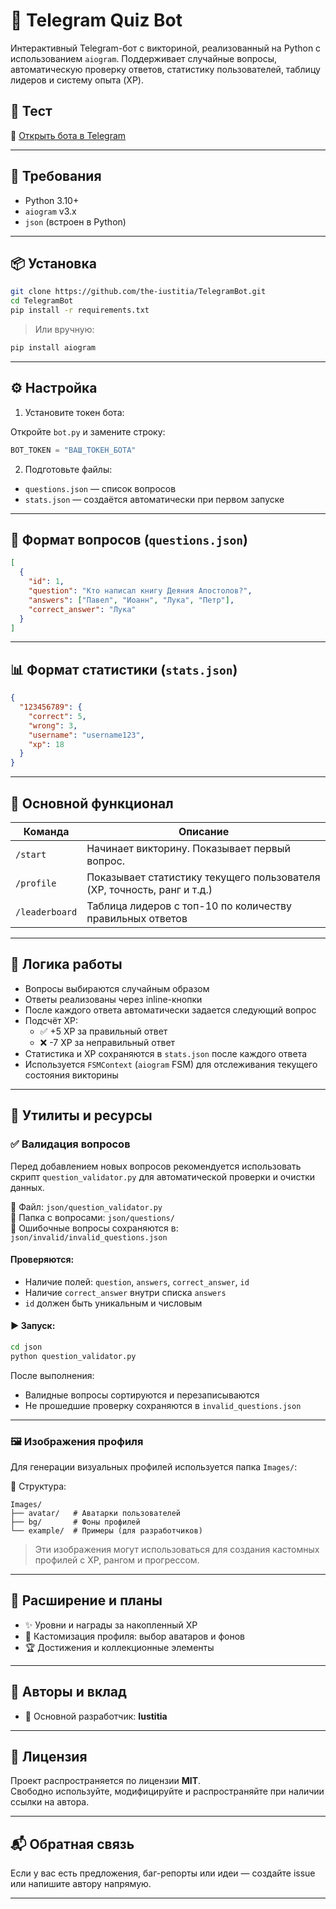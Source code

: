 # 🤖 Telegram Quiz Bot

Интерактивный Telegram-бот с викториной, реализованный на Python с использованием `aiogram`. Поддерживает случайные вопросы, автоматическую проверку ответов, статистику пользователей, таблицу лидеров и систему опыта (XP).

## 🚀 Тест

📱 [Открыть бота в Telegram](https://t.me/bibleark_bot)

---

## 🔧 Требования

- Python 3.10+
- `aiogram` v3.x
- `json` (встроен в Python)

---

## 📦 Установка

```bash
git clone https://github.com/the-iustitia/TelegramBot.git
cd TelegramBot
pip install -r requirements.txt
```

> Или вручную:

```bash
pip install aiogram
```

---

## ⚙️ Настройка

1. Установите токен бота:

Откройте `bot.py` и замените строку:

```python
BOT_TOKEN = "ВАШ_ТОКЕН_БОТА"
```

2. Подготовьте файлы:

- `questions.json` — список вопросов
- `stats.json` — создаётся автоматически при первом запуске

---

## 📄 Формат вопросов (`questions.json`)

```json
[
  {
    "id": 1,
    "question": "Кто написал книгу Деяния Апостолов?",
    "answers": ["Павел", "Иоанн", "Лука", "Петр"],
    "correct_answer": "Лука"
  }
]
```

---

## 📊 Формат статистики (`stats.json`)

```json
{
  "123456789": {
    "correct": 5,
    "wrong": 3,
    "username": "username123",
    "xp": 18
  }
}
```

---

## 🔑 Основной функционал

| Команда        | Описание                                                                |
| -------------- | ----------------------------------------------------------------------- |
| `/start`       | Начинает викторину. Показывает первый вопрос.                           |
| `/profile`     | Показывает статистику текущего пользователя (XP, точность, ранг и т.д.) |
| `/leaderboard` | Таблица лидеров с топ-10 по количеству правильных ответов               |

---

## 🧠 Логика работы

- Вопросы выбираются случайным образом
- Ответы реализованы через inline-кнопки
- После каждого ответа автоматически задается следующий вопрос
- Подсчёт XP:
  - ✅ +5 XP за правильный ответ
  - ❌ -7 XP за неправильный ответ
- Статистика и XP сохраняются в `stats.json` после каждого ответа
- Используется `FSMContext` (`aiogram` FSM) для отслеживания текущего состояния викторины

---

## 🧰 Утилиты и ресурсы

### ✅ Валидация вопросов

Перед добавлением новых вопросов рекомендуется использовать скрипт `question_validator.py` для автоматической проверки и очистки данных.

📁 Файл: `json/question_validator.py`  
📂 Папка с вопросами: `json/questions/`  
📂 Ошибочные вопросы сохраняются в: `json/invalid/invalid_questions.json`

#### Проверяются:

- Наличие полей: `question`, `answers`, `correct_answer`, `id`
- Наличие `correct_answer` внутри списка `answers`
- `id` должен быть уникальным и числовым

#### ▶️ Запуск:

```bash
cd json
python question_validator.py
```

После выполнения:
- Валидные вопросы сортируются и перезаписываются
- Не прошедшие проверку сохраняются в `invalid_questions.json`

---

### 🖼️ Изображения профиля

Для генерации визуальных профилей используется папка `Images/`:

📁 Структура:

```
Images/
├── avatar/   # Аватарки пользователей
├── bg/       # Фоны профилей
└── example/  # Примеры (для разработчиков)
```

> Эти изображения могут использоваться для создания кастомных профилей с XP, рангом и прогрессом.

---

## 🔁 Расширение и планы

- ✨ Уровни и награды за накопленный XP
- 🎨 Кастомизация профиля: выбор аватаров и фонов
- 🏆 Достижения и коллекционные элементы

---

## 🤝 Авторы и вклад

- 👤 Основной разработчик: **Iustitia**

---

## 📜 Лицензия

Проект распространяется по лицензии **MIT**.  
Свободно используйте, модифицируйте и распространяйте при наличии ссылки на автора.

---

## 📬 Обратная связь

Если у вас есть предложения, баг-репорты или идеи — создайте issue или напишите автору напрямую.

---
